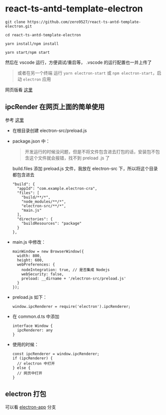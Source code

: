 # react-ts-antd-template-electron

```
git clone https://github.com/zero9527/react-ts-antd-template-electron.git

cd react-ts-antd-template-electron

yarn install/npm install

yarn start/npm start
```

然后在 vscode 运行，方便调试/重启等， .vscode 的运行配置也一并上传了
> 或者在另一个终端 运行 `yarn electron-start` 或 `npm electron-start`，启动 `electron` 应用

网页版看 [这里](https://github.com/zero9527/react-ts-antd-template)

## ipcRender 在网页上面的简单使用
参考 [这里](https://github.com/electron/electron/issues/9920#issuecomment-336757899)

* 在根目录创建 electron-src/preload.js
* package.json 中：
  > 开发运行的时候没问题，但是不将文件包含进去打包的话，安装包不包含这个文件就会报错，找不到 preload .js 了

  build.files 添加 preload.js 文件，我放在 electron-src 下，所以将这个目录都包含进去
  ```
  "build": {
    "appId": "com.example.electron-cra",
    "files": [
      "build/**/*",
      "node_modules/**/*",
      "electron-src/**/*",
      "main.js"
    ],
    "directories": {
      "buildResources": "package"
    }
  },
  ```
* main.js 中修改：
  ```
  mainWindow = new BrowserWindow({ 
    width: 800, 
    height: 600, 
    webPreferences: {
      nodeIntegration: true, // 是否集成 Nodejs
      webSecurity: false,
      preload: __dirname + '/electron-src/preload.js'
    }
  });
  ```
* preload.js 如下：
  ```
  window.ipcRenderer = require('electron').ipcRenderer;
  ```
* 在 common.d.ts 中添加 
  ```
  interface Window { 
    ipcRenderer: any
  }
  ```
* 使用的时候：
  ```
  const ipcRenderer = window.ipcRenderer;
  if (ipcRenderer) {
    // electron 中打开
  } else {
    // 网页中打开
  }
  ```


## electron 打包

可以看 [electron-app](https://github.com/zero9527/react-ts-antd-template/tree/electron-app) 分支

